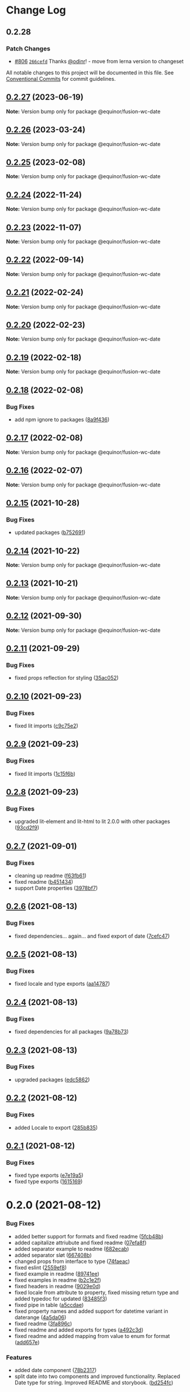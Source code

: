 # Change Log

## 0.2.28

### Patch Changes

- [#806](https://github.com/equinor/fusion-web-components/pull/806) [`266cefd`](https://github.com/equinor/fusion-web-components/commit/266cefd493f898f440ce93e92e79964bbd33be59) Thanks [@odinr](https://github.com/odinr)! - move from lerna version to changeset

All notable changes to this project will be documented in this file.
See [Conventional Commits](https://conventionalcommits.org) for commit guidelines.

## [0.2.27](https://github.com/equinor/fusion-web-components/compare/@equinor/fusion-wc-date@0.2.26...@equinor/fusion-wc-date@0.2.27) (2023-06-19)

**Note:** Version bump only for package @equinor/fusion-wc-date

## [0.2.26](https://github.com/equinor/fusion-web-components/compare/@equinor/fusion-wc-date@0.2.25...@equinor/fusion-wc-date@0.2.26) (2023-03-24)

**Note:** Version bump only for package @equinor/fusion-wc-date

## [0.2.25](https://github.com/equinor/fusion-web-components/compare/@equinor/fusion-wc-date@0.2.24...@equinor/fusion-wc-date@0.2.25) (2023-02-08)

**Note:** Version bump only for package @equinor/fusion-wc-date

## [0.2.24](https://github.com/equinor/fusion-web-components/compare/@equinor/fusion-wc-date@0.2.23...@equinor/fusion-wc-date@0.2.24) (2022-11-24)

**Note:** Version bump only for package @equinor/fusion-wc-date

## [0.2.23](https://github.com/equinor/fusion-web-components/compare/@equinor/fusion-wc-date@0.2.22...@equinor/fusion-wc-date@0.2.23) (2022-11-07)

**Note:** Version bump only for package @equinor/fusion-wc-date

## [0.2.22](https://github.com/equinor/fusion-web-components/compare/@equinor/fusion-wc-date@0.2.21...@equinor/fusion-wc-date@0.2.22) (2022-09-14)

**Note:** Version bump only for package @equinor/fusion-wc-date

## [0.2.21](https://github.com/equinor/fusion-web-components/compare/@equinor/fusion-wc-date@0.2.20...@equinor/fusion-wc-date@0.2.21) (2022-02-24)

**Note:** Version bump only for package @equinor/fusion-wc-date

## [0.2.20](https://github.com/equinor/fusion-web-components/compare/@equinor/fusion-wc-date@0.2.19...@equinor/fusion-wc-date@0.2.20) (2022-02-23)

**Note:** Version bump only for package @equinor/fusion-wc-date

## [0.2.19](https://github.com/equinor/fusion-web-components/compare/@equinor/fusion-wc-date@0.2.18...@equinor/fusion-wc-date@0.2.19) (2022-02-18)

**Note:** Version bump only for package @equinor/fusion-wc-date

## [0.2.18](https://github.com/equinor/fusion-web-components/compare/@equinor/fusion-wc-date@0.2.17...@equinor/fusion-wc-date@0.2.18) (2022-02-08)

### Bug Fixes

- add npm ignore to packages ([8a9f436](https://github.com/equinor/fusion-web-components/commit/8a9f436f4d38c0fec431d9388ce3098853f8babc))

## [0.2.17](https://github.com/equinor/fusion-web-components/compare/@equinor/fusion-wc-date@0.2.16...@equinor/fusion-wc-date@0.2.17) (2022-02-08)

**Note:** Version bump only for package @equinor/fusion-wc-date

## [0.2.16](https://github.com/equinor/fusion-web-components/compare/@equinor/fusion-wc-date@0.2.15...@equinor/fusion-wc-date@0.2.16) (2022-02-07)

**Note:** Version bump only for package @equinor/fusion-wc-date

## [0.2.15](https://github.com/equinor/fusion-web-components/compare/@equinor/fusion-wc-date@0.2.14...@equinor/fusion-wc-date@0.2.15) (2021-10-28)

### Bug Fixes

- updated packages ([b752691](https://github.com/equinor/fusion-web-components/commit/b75269105063dfbb150432bd86426e33d67ba869))

## [0.2.14](https://github.com/equinor/fusion-web-components/compare/@equinor/fusion-wc-date@0.2.13...@equinor/fusion-wc-date@0.2.14) (2021-10-22)

**Note:** Version bump only for package @equinor/fusion-wc-date

## [0.2.13](https://github.com/equinor/fusion-web-components/compare/@equinor/fusion-wc-date@0.2.12...@equinor/fusion-wc-date@0.2.13) (2021-10-21)

**Note:** Version bump only for package @equinor/fusion-wc-date

## [0.2.12](https://github.com/equinor/fusion-web-components/compare/@equinor/fusion-wc-date@0.2.11...@equinor/fusion-wc-date@0.2.12) (2021-09-30)

**Note:** Version bump only for package @equinor/fusion-wc-date

## [0.2.11](https://github.com/equinor/fusion-web-components/compare/@equinor/fusion-wc-date@0.2.10...@equinor/fusion-wc-date@0.2.11) (2021-09-29)

### Bug Fixes

- fixed props reflection for styling ([35ac052](https://github.com/equinor/fusion-web-components/commit/35ac0525ee58df621a831c323459234009e0000c))

## [0.2.10](https://github.com/equinor/fusion-web-components/compare/@equinor/fusion-wc-date@0.2.9...@equinor/fusion-wc-date@0.2.10) (2021-09-23)

### Bug Fixes

- fixed lit imports ([c9c75e2](https://github.com/equinor/fusion-web-components/commit/c9c75e26c2edf1e6df2230777f45a843528741dc))

## [0.2.9](https://github.com/equinor/fusion-web-components/compare/@equinor/fusion-wc-date@0.2.8...@equinor/fusion-wc-date@0.2.9) (2021-09-23)

### Bug Fixes

- fixed lit imports ([1c15f6b](https://github.com/equinor/fusion-web-components/commit/1c15f6b865b9e43193942610f881ed1bc74a623c))

## [0.2.8](https://github.com/equinor/fusion-web-components/compare/@equinor/fusion-wc-date@0.2.7...@equinor/fusion-wc-date@0.2.8) (2021-09-23)

### Bug Fixes

- upgraded lit-element and lit-html to lit 2.0.0 with other packages ([93cd2f9](https://github.com/equinor/fusion-web-components/commit/93cd2f997d6045fd5ab69fe05ccee5acfa861ad7))

## [0.2.7](https://github.com/equinor/fusion-web-components/compare/@equinor/fusion-wc-date@0.2.6...@equinor/fusion-wc-date@0.2.7) (2021-09-01)

### Bug Fixes

- cleaning up readme ([f63fb61](https://github.com/equinor/fusion-web-components/commit/f63fb61b145cf10cb31ae0d556c6f56af0a59b42))
- fixed readme ([b451434](https://github.com/equinor/fusion-web-components/commit/b451434e5452f470f7269d2b7064a746f61d6194))
- support Date properties ([3978bf7](https://github.com/equinor/fusion-web-components/commit/3978bf70dc856a9fb69a9fa262e7ebfd7994eecf))

## [0.2.6](https://github.com/equinor/fusion-web-components/compare/@equinor/fusion-wc-date@0.2.5...@equinor/fusion-wc-date@0.2.6) (2021-08-13)

### Bug Fixes

- fixed dependencies... again... and fixed export of date ([7cefc47](https://github.com/equinor/fusion-web-components/commit/7cefc47b307e67c3a79c41579e07ece70c2e0728))

## [0.2.5](https://github.com/equinor/fusion-web-components/compare/@equinor/fusion-wc-date@0.2.4...@equinor/fusion-wc-date@0.2.5) (2021-08-13)

### Bug Fixes

- fixed locale and type exports ([aa14787](https://github.com/equinor/fusion-web-components/commit/aa14787d229b8a2956991ba940a10e5174356bb9))

## [0.2.4](https://github.com/equinor/fusion-web-components/compare/@equinor/fusion-wc-date@0.2.3...@equinor/fusion-wc-date@0.2.4) (2021-08-13)

### Bug Fixes

- fixed dependencies for all packages ([9a78b73](https://github.com/equinor/fusion-web-components/commit/9a78b73068685cd4d096fdea1e8501464c18a51c))

## [0.2.3](https://github.com/equinor/fusion-web-components/compare/@equinor/fusion-wc-date@0.2.2...@equinor/fusion-wc-date@0.2.3) (2021-08-13)

### Bug Fixes

- upgraded packages ([edc5862](https://github.com/equinor/fusion-web-components/commit/edc58624c3921ef6c77020dd3a026f40ed1dd5f2))

## [0.2.2](https://github.com/equinor/fusion-web-components/compare/@equinor/fusion-wc-date@0.2.1...@equinor/fusion-wc-date@0.2.2) (2021-08-12)

### Bug Fixes

- added Locale to export ([285b835](https://github.com/equinor/fusion-web-components/commit/285b8351be7abf1495272ac4c7e26ef4dea84575))

## [0.2.1](https://github.com/equinor/fusion-web-components/compare/@equinor/fusion-wc-date@0.2.0...@equinor/fusion-wc-date@0.2.1) (2021-08-12)

### Bug Fixes

- fixed type exports ([e7e19a5](https://github.com/equinor/fusion-web-components/commit/e7e19a59c3db40b20d29f9ea888614a188a2fcc4))
- fixed type exports ([1615169](https://github.com/equinor/fusion-web-components/commit/1615169cd67e4381a2c505fbbf9a887bab4f64aa))

# 0.2.0 (2021-08-12)

### Bug Fixes

- added better support for formats and fixed readme ([5fcb48b](https://github.com/equinor/fusion-web-components/commit/5fcb48bd0c0a7192d8d9765b9e42b8de39bd5e9e))
- added capitalize attriubute and fixed readme ([07efa8f](https://github.com/equinor/fusion-web-components/commit/07efa8f784e5397a77095d14ab1ceffffc67dfab))
- added separator example to readme ([682ecab](https://github.com/equinor/fusion-web-components/commit/682ecaba71f1682249078d612f9899dd5d42e5da))
- added separator sløt ([667408b](https://github.com/equinor/fusion-web-components/commit/667408b5d031e9aeffb00ce5d733cf3ea5f38de7))
- changed props from interface to type ([74faeac](https://github.com/equinor/fusion-web-components/commit/74faeacb7a425ce2bac660084e01500a764ecb1e))
- fixed eslint ([2559ef8](https://github.com/equinor/fusion-web-components/commit/2559ef83f1ea2b963a6c4d494cca5a509b702fdb))
- fixed example in readme ([89741ee](https://github.com/equinor/fusion-web-components/commit/89741eebfba5a52bcd1dd4dcd08fb8ad00b6a991))
- fixed examples in readme ([b2c1e2f](https://github.com/equinor/fusion-web-components/commit/b2c1e2f42dc426fbe28da13d83d49f5e10c09e84))
- fixed headers in readme ([9029e0d](https://github.com/equinor/fusion-web-components/commit/9029e0d58779875782a7f040084deaed7ca78916))
- fixed locale from attribute to property, fixed missing return type and added typedoc for updated ([83485f3](https://github.com/equinor/fusion-web-components/commit/83485f31d4c809bf6f529f1599af6db1ea203943))
- fixed pipe in table ([a5ccdae](https://github.com/equinor/fusion-web-components/commit/a5ccdae6f2b146486038f0384ff100602413143e))
- fixed property names and added support for datetime variant in daterange ([4a5da06](https://github.com/equinor/fusion-web-components/commit/4a5da06662a26266c59eaa7066b15cfd05a34334))
- fixed readme ([3fa896c](https://github.com/equinor/fusion-web-components/commit/3fa896c44bc989975dce7e417f5e4f924654fec3))
- fixed readme and added exports for types ([a492c3d](https://github.com/equinor/fusion-web-components/commit/a492c3db825882631f1fedf0b38f144596449914))
- fixed readme and added mapping from value to enum for format ([add657e](https://github.com/equinor/fusion-web-components/commit/add657e66d418e0b30db3434b44489a70cfc2516))

### Features

- added date component ([78b2317](https://github.com/equinor/fusion-web-components/commit/78b231795da1a9b8d4d8830e1a83f2e195be7267))
- split date into two components and improved functionality. Replaced Date type for string. Improved README and storybook. ([bd254fc](https://github.com/equinor/fusion-web-components/commit/bd254fce6598886d7a89c0329f7bd472a5b6a789))
